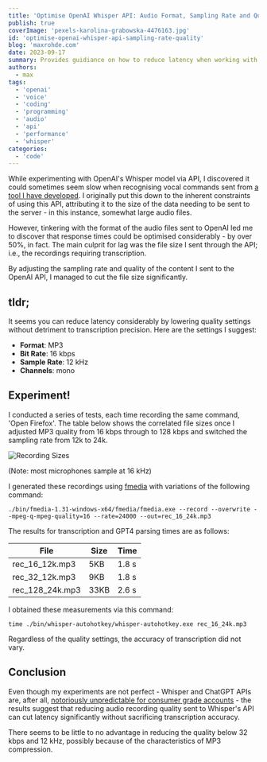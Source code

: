 ```yaml
---
title: 'Optimise OpenAI Whisper API: Audio Format, Sampling Rate and Quality'
publish: true
coverImage: 'pexels-karolina-grabowska-4476163.jpg'
id: 'optimise-openai-whisper-api-sampling-rate-quality'
blog: 'maxrohde.com'
date: 2023-09-17
summary: Provides guidiance on how to reduce latency when working with the OpenAI Whisper API
authors:
  - max
tags:
  - 'openai'
  - 'voice'
  - 'coding'
  - 'programming'
  - 'audio'
  - 'api'
  - 'performance'
  - 'whisper'
categories:
  - 'code'
---
```


While experimenting with OpenAI's Whisper model via API, I discovered it could sometimes seem slow when recognising vocal commands sent from [a tool I have developed](https://github.com/mxro/autohotkey-chatgpt-voice). I originally put this down to the inherent constraints of using this API, attributing it to the size of the data needing to be sent to the server - in this instance, somewhat large audio files.

However, tinkering with the format of the audio files sent to OpenAI led me to discover that response times could be optimised considerably - by over 50%, in fact. The main culprit for lag was the file size I sent through the API; i.e., the recordings requiring transcription.

By adjusting the sampling rate and quality of the content I sent to the OpenAI API, I managed to cut the file size significantly.

## tldr;

It seems you can reduce latency considerably by lowering quality settings without detriment to transcription precision. Here are the settings I suggest:

- **Format**: MP3
- **Bit Rate**: 16 kbps
- **Sample Rate**: 12 kHz
- **Channels**: mono

## Experiment!

I conducted a series of tests, each time recording the same command, 'Open Firefox'. The table below shows the correlated file sizes once I adjusted MP3 quality from 16 kbps through to 128 kbps and switched the sampling rate from 12k to 24k.

![Recording Sizes](Pasted%20image%2020230917084039.png)

(Note: most microphones sample at 16 kHz)

I generated these recordings using [fmedia](https://stsaz.github.io/fmedia/) with variations of the following command:

```
./bin/fmedia-1.31-windows-x64/fmedia/fmedia.exe --record --overwrite --mpeg-q-mpeg-quality=16 --rate=24000 --out=rec_16_24k.mp3
```

The results for transcription and GPT4 parsing times are as follows:


| File | Size | Time |
|-|-|-|
| rec_16_12k.mp3 | 5KB | 1.8 s |
| rec_32_12k.mp3 | 9KB | 1.8 s |
| rec_128_24k.mp3 | 33KB | 2.6 s |

I obtained these measurements via this command:

```
time ./bin/whisper-autohotkey/whisper-autohotkey.exe rec_16_24k.mp3
```

Regardless of the quality settings, the accuracy of transcription did not vary.

## Conclusion

Even though my experiments are not perfect - Whisper and ChatGPT APIs are, after all, [notoriously unpredictable for consumer grade accounts](https://community.openai.com/t/openai-why-are-the-api-calls-so-slow-when-will-it-be-fixed/148339) - the results suggest that reducing audio recording quality sent to Whisper's API can cut latency significantly without sacrificing transcription accuracy.

There seems to be little to no advantage in reducing the quality below 32 kbps and 12 kHz, possibly because of the characteristics of MP3 compression.


